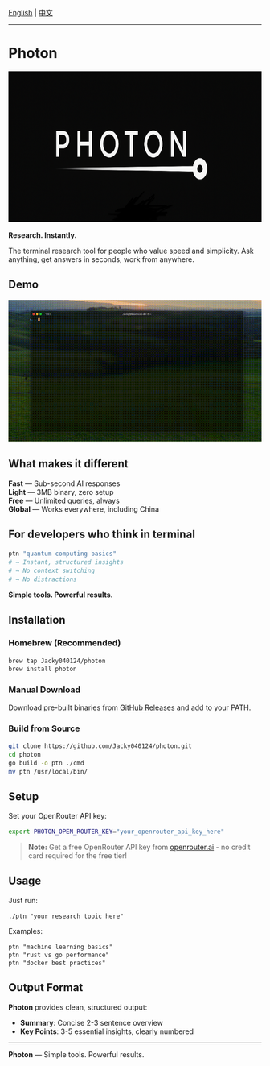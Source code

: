 [English](README.md) | [中文](README.zh.md)

---



# Photon

<div align="center">
  <img src="public/logo.png" alt="Photon Logo" width="1000" height="300">
</div>

**Research. Instantly.**

The terminal research tool for people who value speed and simplicity. Ask anything, get answers in seconds, work from anywhere.

## Demo

<div align="center">
  <img src="public/demo.gif" alt="Photon Demo" width="800">
</div>

## What makes it different

**Fast** — Sub-second AI responses  
**Light** — 3MB binary, zero setup  
**Free** — Unlimited queries, always  
**Global** — Works everywhere, including China  

## For developers who think in terminal

```bash
ptn "quantum computing basics"
# → Instant, structured insights
# → No context switching
# → No distractions
```

**Simple tools. Powerful results.**

## Installation

### Homebrew (Recommended)
```bash
brew tap Jacky040124/photon
brew install photon
```

### Manual Download
Download pre-built binaries from [GitHub Releases](https://github.com/Jacky040124/photon/releases) and add to your PATH.

### Build from Source
```bash
git clone https://github.com/Jacky040124/photon.git
cd photon
go build -o ptn ./cmd
mv ptn /usr/local/bin/
```

## Setup

Set your OpenRouter API key:
```bash
export PHOTON_OPEN_ROUTER_KEY="your_openrouter_api_key_here"
```

> **Note:** Get a free OpenRouter API key from [openrouter.ai](https://openrouter.ai) - no credit card required for the free tier!

## Usage

Just run:

```
./ptn "your research topic here"
```

Examples:
```
ptn "machine learning basics"
ptn "rust vs go performance"
ptn "docker best practices"
```

## Output Format

**Photon** provides clean, structured output:
- **Summary**: Concise 2-3 sentence overview
- **Key Points**: 3-5 essential insights, clearly numbered

---

**Photon** — Simple tools. Powerful results. 
